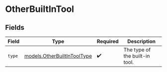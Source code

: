 # OtherBuiltInTool


## Fields

| Field                                                            | Type                                                             | Required                                                         | Description                                                      |
| ---------------------------------------------------------------- | ---------------------------------------------------------------- | ---------------------------------------------------------------- | ---------------------------------------------------------------- |
| `type`                                                           | [models.OtherBuiltInToolType](../models/otherbuiltintooltype.md) | :heavy_check_mark:                                               | The type of the built-in tool.                                   |